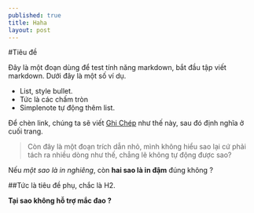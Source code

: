 ```yaml
---
published: true
title: Haha
layout: post
---
```

#Tiêu đề

Đây là một đoạn dùng để test tính năng markdown, bắt đầu tập viết markdown. Dưới đây là một số ví dụ.

- List, style bullet.
- Tức là các chấm tròn
- Simplenote tự động thêm list.

Để chèn link, chúng ta sẽ viết [Ghi Chép] như thế này, sau đó định nghĩa ở cuối trang.

>Còn đây là một đoạn trích dẫn nhỏ, mình không hiểu sao lại cứ phải tách ra nhiều dòng như thế, chẳng lẽ không tự động được sao?

Nếu *một sao là in nghiêng*, còn **hai sao là in đậm** đúng không ?

##Tức là tiêu đề phụ, chắc là H2.

**Tại sao không hỗ trợ mắc đao ?**



[Ghi chép]:http://ghichep.com/